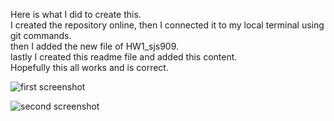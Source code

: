 Here is what I did to create this. \
I created the repository online, then I connected it to my local terminal using git commands.\
then I added the new file of HW1_sjs909. \
lastly I created this readme file and added this content.\
Hopefully this all works and is correct.

![first screenshot](https://github.com/sarahJune1/PUI2018_sjs909/blob/master/HW1_sjs909/images/first.png)
    
![second screenshot](https://github.com/sarahJune1/PUI2018_sjs909/blob/master/HW1_sjs909/images/second.png)
